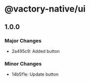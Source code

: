 # @vactory-native/ui

## 1.0.0

### Major Changes

- 2a495c9: Added button

### Minor Changes

- 14b5f1e: Update button
